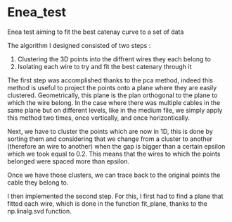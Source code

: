 # Enea_test
Enea test aiming to fit the best catenay curve to a set of data 

The algorithm I designed consisted of two steps :
  1. Clustering the 3D points into the diffrent wires they each belong to
  2. Isolating each wire to try and fit the best catenary through it

The first step was accomplished thanks to the pca method, indeed this method is useful to project the points onto a plane where they are easily clustered. Geometrically, this plane is the plan orthogonal to the plane to which the wire belong. In the case where there was multiple cables in the same plane but on different levels, like in the medium file, we simply apply this method two times, once vertically, and once horizontically. 

Next, we have to cluster the points which are now in 1D, this is done by sorting them and considering that we change from a cluster to another (therefore an wire to another) when the gap is bigger than a certain epsilon which we took equal to 0.2. This means that the wires to which the points belonged were spaced more than epsilon.

Once we have those clusters, we can trace back to the original points the cable they belong to. 

I then implemented the second step. For this, I first had to find a plane that fitted each wire, which is done in the function fit_plane, thanks to the np.linalg.svd function.
